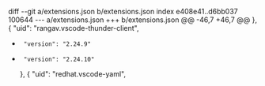 diff --git a/extensions.json b/extensions.json
index e408e41..d6bb037 100644
--- a/extensions.json
+++ b/extensions.json
@@ -46,7 +46,7 @@
     },
     {
       "uid": "rangav.vscode-thunder-client",
-      "version": "2.24.9"
+      "version": "2.24.10"
     },
     {
       "uid": "redhat.vscode-yaml",
